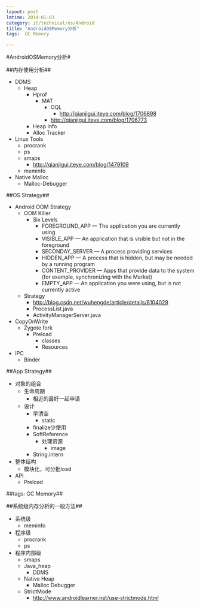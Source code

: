 ```yaml
---
layout: post
lmtime: 2014-01-03
category: it/technical/os/Android
title: "AndroidOSMemory分析"
tags:  GC Memory

---
```

#AndroidOSMemory分析#



##内存使用分析##
* DDMS
  * Heap
    * Hprof
      * MAT
        * OQL
          * http://qianjigui.iteye.com/blog/1706898
        * http://qianjigui.iteye.com/blog/1706773
    * Heap Info
    * Alloc Tracker
* Linux Tools
  * procrank
  * ps
  * smaps
    * http://qianjigui.iteye.com/blog/1479109
  * meminfo
* Native Malloc
  * Malloc-Debugger



##OS Strategy##
* Android OOM Strategy
  * OOM Killer
    * Six Levels
      * FOREGROUND_APP — The application you are currently using 
      * VISIBLE_APP — An application that is visible but not in the foreground 
      * SECONDAY_SERVER — A process providing services
      * HIDDEN_APP — A process that is hidden, but may be needed by a running program
      * CONTENT_PROVIDER — Apps that provide data to the system (for example, synchronizing with the Market)
      * EMPTY_APP — An application you were using, but is not currently active
  * Strategy
    * http://blog.csdn.net/wuhengde/article/details/8104029
    * ProcessList.java
    * ActivityManagerServer.java
* CopyOnWrite
  * Zygote fork
    * Preload
      * classes
      * Resources
* IPC
  * Binder



##App Strategy##
* 对象的组合
  * 生命周期
    * 相近的最好一起申请
  * 设计
    * 早清空
      * static
    * finalize少使用
    * SoftReference
      * 处理资源
        * image
    * String.intern
* 整体结构
  * 模块化，可分批load
* API
  * Preload



##tags: GC Memory##



##系统级内存分析的一般方法##
* 系统级
  * meminfo
* 程序级
  * procrank
  * ps
* 程序内部级
  * smaps
  * Java_heap
    * DDMS
  * Native Heap
    * Malloc Debugger
  * StrictMode
    * http://www.androidlearner.net/use-strictmode.html
